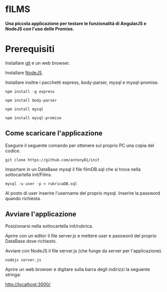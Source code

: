 # fILMS
#### Una piccola applicazione per testare le funzionalità di AngularJS e NodeJS con l'uso delle Promise.


# Prerequisiti
Installare [git](http://git-scm.com/) e un web browser.

Installare [NodeJS](https://nodejs.org/).

Installare inoltre i pacchetti express, body-parser, mysql e mysql-promise.

```shell
npm install -g express
```

```shell
npm install body-parser
```

```shell
npm install mysql
```

```shell
npm install mysql-promise
```


## Come scaricare l'applicazione
Eseguire il seguente comando per ottenere sul proprio PC una copia del codice.

```shell
git clone https://github.com/antony81/init
```

Importare in un DataBase mysql il file filmDB.sql che si trova nella sottocartella init/Films.

```shell
mysql -u user -p < rubricaDB.sql
```

Al posto di user inserire l'username del proprio mysql. Inserire la password quando richiesta.


## Avviare l'applicazione
Posizionarsi nella sottocartella init/rubrica.

Aprire con un editor il file server.js e mettere user e password del proprio DataBase dove richiesto.

Avviare con NodeJS il file server.js (che funge da server per l'applicazione).

```shell
nodejs server.js
```

Aprire un web browser e digitare sulla barra degli indirizzi la seguente stringa:

[http://localhost:3000/](http://localhost:3000/)

